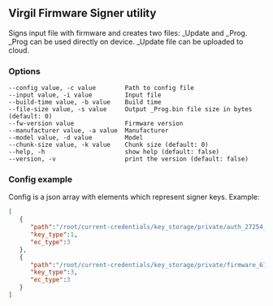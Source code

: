 ## Virgil Firmware Signer utility
Signs input file with firmware and creates two files: _Update and _Prog.
_Prog can be used directly on device. _Update file can be uploaded to cloud.

### Options
```
--config value, -c value        Path to config file
--input value, -i value         Input file
--build-time value, -b value    Build time
--file-size value, -s value     Output _Prog.bin file size in bytes (default: 0)
--fw-version value              Firmware version
--manufacturer value, -a value  Manufacturer
--model value, -d value         Model
--chunk-size value, -k value    Chunk size (default: 0)
--help, -h                      show help (default: false)
--version, -v                   print the version (default: false)
```

### Config example
Config is a json array with elements which represent signer keys. Example:
```json
[  
   {  
      "path":"/root/current-credentials/key_storage/private/auth_27254_auth2.key",
      "key_type":1,
      "ec_type":3
   },
   {  
      "path":"/root/current-credentials/key_storage/private/firmware_61777_firmware2.key",
      "key_type":3,
      "ec_type":3
   }
]
```
